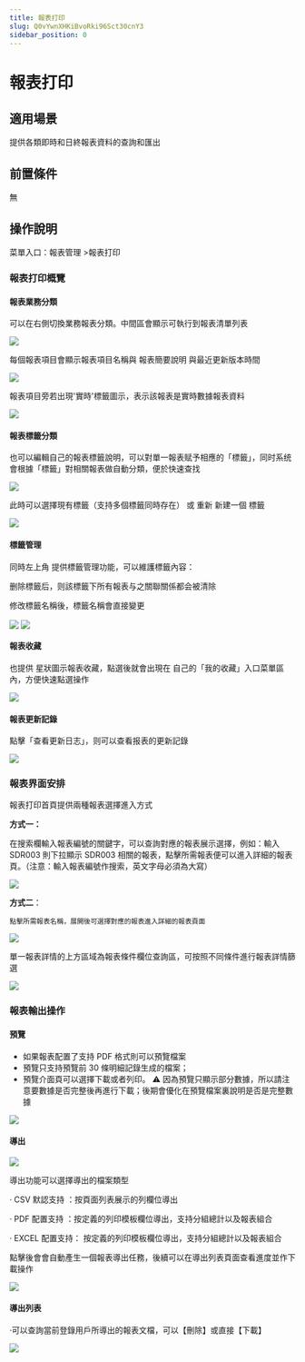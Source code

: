 ```yaml
---
title: 報表打印
slug: Q0vYwnXHKiBvoRki96Sct30cnY3
sidebar_position: 0
---
```



# 報表打印

## 適用場景

提供各類即時和日終報表資料的查詢和匯出

## 前置條件

無

## 操作說明

菜單入口：報表管理 &gt;報表打印

### 報表打印概覽

#### 報表業務分類

可以在右側切換業務報表分類。中間區會顯示可執行到報表清單列表

<img src="/assets/TJ2QbmHymo4ebJxCBiIcDA4anmd.png" src-width="3198" src-height="1622" align="center"/>

每個報表項目會顯示報表項目名稱與 報表簡要說明 與最近更新版本時間

<img src="/assets/TZmBbyzcjom2hVxqJFPcDSjmnht.png" src-width="3234" src-height="1334" align="center"/>

報表項目旁若出現'實時'標籤圖示，表示該報表是實時數據報表資料  

<img src="/assets/RLXlbg8ZJoPlgzx3oYDcJZH5nTS.png" src-width="2704" src-height="152" align="center"/>

#### 報表標籤分類

也可以編輯自己的報表標籤說明，可以對單一報表赋予相應的「標籤」，同时系统會根據「標籤」對相關報表做自動分類，便於快速查找

<img src="/assets/I9s0bb9kcoFmRvxdS5hclLGZnSf.png" src-width="3240" src-height="1066" align="center"/>

此時可以選擇現有標籤（支持多個標籤同時存在） 或 重新 新建一個 標籤

<img src="/assets/V1dibfVpFoVOnIxzQVRc2qpanvb.png" src-width="2340" src-height="968" align="center"/>

#### 標籤管理

同時左上角 提供標籤管理功能，可以維護標籤內容：

删除標籤后，则該標籤下所有報表与之關聯關係都会被清除

修改標籤名稱後，標籤名稱會直接變更

<img src="/assets/IAF3b9Fz2oN60uxOgx2cK9z9nW2.png" src-width="3252" src-height="348" align="center"/>

<img src="/assets/H44YbY5VBo8ohsxs3hWc6JxQnae.png" src-width="3244" src-height="954" align="center"/>

#### 報表收藏

也提供 星狀圖示報表收藏，點選後就會出現在 自己的「我的收藏」入口菜單區內，方便快速點選操作

<img src="/assets/PyPQbgrwXoq7hMxHQiScSRaNnpg.png" src-width="3224" src-height="1318" align="center"/>

#### 報表更新記錄

點擊「查看更新日志」，则可以查看报表的更新記錄

<img src="/assets/HRBUbee6sophU5xV8kcc0VJHnFe.png" src-width="3214" src-height="1614" align="center"/>

### 報表界面安排

報表打印首頁提供兩種報表選擇進入方式 

**方式一：** 

在搜索欄輸入報表編號的關鍵字，可以查詢對應的報表展示選擇，例如：輸入 SDR003 則下拉顯示 SDR003 相關的報表，點擊所需報表便可以進入詳細的報表頁。（注意：輸入報表編號作搜索，英文字母必須為大寫）

<img src="/assets/UQ2zbHpLHon1rmx53mGctOzgn9f.png" src-width="3240" src-height="1188" align="center"/>

**方式二**：

    點擊所需報表名稱，展開後可選擇對應的報表進入詳細的報表頁面

<img src="/assets/BdTKbq10QoOYnKxn9Icc1nxWnAh.png" src-width="3246" src-height="1618" align="center"/>

單一報表詳情的上方區域為報表條件欄位查詢區，可按照不同條件進行報表詳情篩選

<img src="/assets/QTf7buWGwoQP7MxeDkqcxoYXnoF.png" src-width="3238" src-height="1332" align="center"/>

### 報表輸出操作

#### 預覽

- 如果報表配置了支持 PDF 格式則可以預覽檔案 
- 預覽只支持預覽前 30 條明細記錄生成的檔案； 
- 預覽介面頁可以選擇下載或者列印。 ⚠️ 因為預覽只顯示部分數據，所以請注意要數據是否完整後再進行下載；後期會優化在預覽檔案裏說明是否是完整數據

<img src="/assets/QWaqbJh25oaVwoxZBPQckJxLnwd.png" src-width="3232" src-height="1644" align="center"/>

#### 導出

<img src="/assets/W4A5bHKcgojkHYxtiVTcddZonwd.png" src-width="3254" src-height="758" align="center"/>

導出功能可以選擇導出的檔案類型

· CSV 默認支持 ：按頁面列表展示的列欄位導出

· PDF 配置支持 ：按定義的列印模板欄位導出，支持分組總計以及報表組合

· EXCEL 配置支持： 按定義的列印模板欄位導出，支持分組總計以及報表組合

點擊後會會自動產生一個報表導出任務，後續可以在導出列表頁面查看進度並作下載操作

<img src="/assets/NefGbifRHoj9hWxe9QFco0ffnBf.png" src-width="3470" src-height="764" align="center"/>

#### 導出列表

·可以查詢當前登錄用戶所導出的報表文檔，可以【刪除】或直接【下載】

<img src="/assets/VLQmbM5rmoegmYxeILrcBGm2nmi.png" src-width="3216" src-height="1516" align="center"/>

### 
